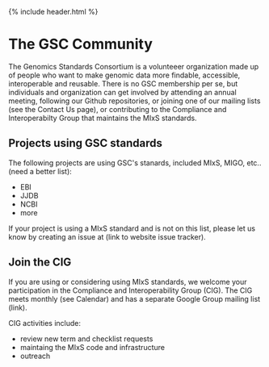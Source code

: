 {% include header.html %}

The GSC Community
===============

The Genomics Standards Consortium is a volunteeer organization made up of people who want to make genomic data more findable, accessible, interoperable and reusable. There is no GSC membership per se, but individuals and organization can get involved by attending an annual meeting, following our Github repositories, or joining one of our mailing lists (see the Contact Us page), or contributing to the Compliance and Interoperabilty Group that maintains the MIxS standards. 

## Projects using GSC standards

The following projects are using GSC's stanards, included MIxS, MIGO, etc.. (need a better list):
- EBI
- JJDB
- NCBI
- more

If your project is using a MIxS standard and is not on this list, please let us know by creating an issue at (link to website issue tracker).

## Join the CIG

If you are using or considering using MIxS standards, we welcome your participation in the Compliance and Interoperability Group (CIG). The CIG meets monthly (see Calendar) and has a separate Google Group mailing list (link). 

CIG activities include:
- review new term and checklist requests
- maintaing the MIxS code and infrastructure
- outreach

